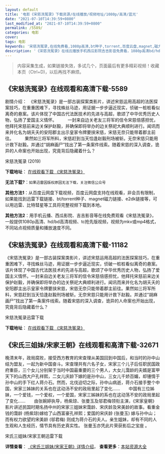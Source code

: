 ```yaml
---
layout: default
title: '电影《宋慈洗冤录》下载资源/在线播放/视频地址/1080p/高清/蓝光'
date: "2021-07-10T14:39:59+0800"
last_modified_at: "2021-07-10T14:39:59+0800"
permalink: /5589/
categories: 电影
cover:
tags: 电影
keywords: '宋慈洗冤录,在线免费看,1080p高清,bt种子,torrent,百度云盘,magnet,磁力链,迅雷下载资源'
description: '《宋慈洗冤录》在线云播放手机西瓜影院吉吉影音免费看，1080p高清bd/hd未删减完整版和tc抢先枪版，mkv/mp4格式，附带bt/torrent种子、magnet/磁力链、百度云盘、网盘资源迅雷下载链接'
---
```


>内容采集生成，如果链接失效，多试几个，页面最后有更多精彩视频！收藏本页（Ctrl+D)，以后再找不麻烦。


## 《宋慈洗冤录》在线观看和高清下载-5589

剧情介绍：　《宋慈洗冤录》是一部古装探案类影片，讲述宋慈运用高超的法医探案技巧，在重重困难下，寻找蛛丝马迹，用证据一步步逼近现实，侦破一桩桩看似离奇的悬案。该片体现了中国古代法医技术的先进与高超，歌颂了中华优秀历史人物，弘扬了爱国主义情怀。  　　一封来自边关老友三将军的信令宋慈倍感担忧，他拜托宋慈前来边关保护赵毅，并确保即将举办的边关祭祀大典顺利进行。闻讯而来并化名为胡夭夭的安阳郡主出示皇家令牌要挟宋慈，宋慈无奈只能带着郡主前往。  　　果然如三将军所料，宋慈赶到当天恰逢赵毅刑场被斩。无奈宋慈只能用计救下赵毅。并通过“胡麻画尸”找出了第一条案件线索。随着宋慈的深入调查，诡异的人命案也开始出现，究竟背后隐藏着什么？


宋慈洗冤录 (2019)

**下载地址**： [在线观看下载 《宋慈洗冤录》](https://www.btbtdy.me/btdy/dy16034.html) 


**无法下载?**：`如果迅雷因版权原因无法下载，关注微信公众号 `

**其他方法1**：从百度云网盘下载视频，百度云网盘支持在线观看，非会员有限制，如果能找到迅雷下载链接、bt/torrent种子、magnet磁力链接、e2dk链接等，可以用迅雷、比特彗星等工具将完整视频下载到本地。

**其他方法2**：用手机云播、西瓜影院、吉吉影音等在线免费观看《宋慈洗冤录》，一般提供1080p高清、hd/bd高清视频、tc抢先版视频，视频为mkv或mp4格式，不同站点视频质量和播放速度不同。


## 《宋慈洗冤录》在线观看和高清下载-11182

《宋慈洗冤录》是一部古装探案类影片，讲述宋慈运用高超的法医探案技巧，在重重困难下，寻找蛛丝马迹，用证据一步步逼近现实，侦破一桩桩看似离奇的悬案。该片体现了中国古代法医技术的先进与高超，歌颂了中华优秀历史人物，弘扬了爱国主义情怀。一封来自边关老友三将军的信令宋慈倍感担忧，他拜托宋慈前来边关保护赵毅，并确保即将举办的边关祭祀大典顺利进行。闻讯而来并化名为胡夭夭的安阳郡主出示皇家令牌要挟宋慈，宋慈无奈只能带着郡主前往。果然如三将军所料，宋慈赶到当天恰逢赵毅刑场被斩。无奈宋慈只能用计救下赵毅。并通过“胡麻画尸”找出了第一条案件线索。随着宋慈的深入调查，诡异的人命案也开始出现，究竟背后隐藏着什么？


宋慈洗冤录迅雷下载

**下载地址**： [在线观看下载 《宋慈洗冤录》](https://www.993dy.com//vod-detail-id-35674.html) 


## 《宋氏三姐妹/宋家王朝》在线观看和高清下载-32671

晚清末年，政局腐败，接受西方教育的宋查理从美国回到中国后，和当时的孙中山结为盟友，一起为新中国奋斗。宋查理共有六名子女，宋家三个儿子后任职民国政府重臣，三个女儿分别架于当时中国最重要的三个男人，大女儿霭龄的夫婿是富甲天下的山西大户孔祥熙，二女儿庆龄下嫁的是孙中山，三女儿千娇百媚，却锺情于孙中山的手下红人蒋介石。然而，北伐迫切之际，孙中山病逝，蒋介石接手整个中国，宋家三姊妹的关系也在这动汤不安的政局里起了变化&hellip;…　　中国有三位姊妹，一个爱钱，一个爱权，一个爱国，宋家三姊妹的系也在这动荡不安的政局里起了变化&hellip;…　　由张婉婷执导，杨紫琼、张曼玉及邬君梅领衔主演，《宋家皇朝》影片讲述民国时期名扬中州的宋家三姐妹宋霭龄、宋庆龄及宋美龄的故事。看重金钱的霭龄 (杨紫琼)嫁给了山西富豪孔祥熙；爱国的宋庆龄 (张曼玉) 嫁与孙中山；而有权力欲望的宋美龄 (邬君梅) 则成为蒋介石的夫人。亲生姐妹，却有不同的人生观和人生经历，情节具有历史真实性。 张曼玉亦凭此片荣获影后之宝座 。</p>


宋氏三姐妹/宋家王朝迅雷下载

**详情查看**： [《宋氏三姐妹/宋家王朝》详情介绍](/movie/32671/)， **查看更多**：[本站资源大全](/movie/t/all/)

